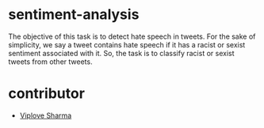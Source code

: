 # sentiment-analysis
  The objective of this task is to detect hate speech in tweets. For the sake of simplicity, we say a tweet contains hate speech if it has   a racist or sexist sentiment associated with it. So, the task is to classify racist or sexist tweets from other tweets.
# contributor
  * [Viplove Sharma](https://www.linkedin.com/in/viplove-sharma-886527149/)
  
